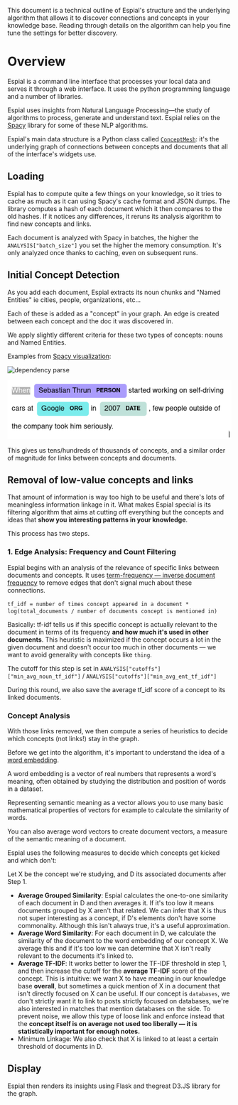 This document is a technical outline of Espial's structure and the underlying algorithm that allows it to discover connections and concepts in your knowledge base. Reading through details on the algorithm can help you fine tune the settings for better discovery.

# Overview

Espial is a command line interface that processes your local data and serves it through a web interface. It uses the python programming language and a number of libraries.

Espial uses insights from Natural Language Processing—the study of algorithms to process, generate and understand text. Espial relies on the [Spacy](https://spacy.io) library for some of these NLP algorithms.

Espial's main data structure is a Python class called [`ConceptMesh`](/espial/datastruct.py): it's the underlying graph of connections between concepts and documents that all of the interface's widgets use.

## Loading

Espial has to compute quite a few things on your knowledge, so it tries to cache as much as it can using Spacy's cache format and JSON dumps. The library computes a hash of each document which it then compares to the old hashes. If it notices any differences, it reruns its analysis algorithm to find new concepts and links.

Each document is analyzed with Spacy in batches, the higher the `ANALYSIS["batch_size"]` you set the higher the memory consumption. It's only analyzed once thanks to caching, even on subsequent runs.

## Initial Concept Detection


As you add each document, Espial extracts its noun chunks and "Named Entities" ie cities, people, organizations, etc... 

Each of these is added as a "concept" in your graph. An edge is created between each concept and the doc it was discovered in.

We apply slightly different criteria for these two types of concepts: nouns and Named Entities.

Examples from [Spacy visualization](https://spacy.io/usage/visualizers#dep):

![dependency parse](https://d33wubrfki0l68.cloudfront.net/b57d19e46f7e43783140807e1fdb48d130419d3a/8401e/displacy-3504502e1d5463ede765f0a789717424.svg)

![entities](/img/entities.png)

This gives us tens/hundreds of thousands of concepts, and a similar order of magnitude for links between concepts and documents.

## Removal of low-value concepts and links

That amount of information is way too high to be useful and there's lots of meaningless information linkage in it. What makes Espial special is its filtering algorithm that aims at cutting off everything but the concepts and ideas that **show you interesting patterns in your knowledge**.

This process has two steps.

### 1. Edge Analysis: Frequency and Count Filtering

Espial begins with an analysis of the relevance of specific links between documents and concepts. It uses [term-frequency — inverse document frequency](https://en.wikipedia.org/wiki/Tf%E2%80%93idf) to remove edges that don't signal much about these connections.

```
tf_idf = number of times concept appeared in a document * log(total_documents / number of documents concept is mentioned in)
```

Basically: tf-idf tells us if this specific concept is actually relevant to the document in terms of its frequency **and how much it's used in other documents**. This heuristic is maximized if the concept occurs a lot in the given document and doesn't occur too much in other documents — we want to avoid generality with concepts like `thing`.

The cutoff for this step is set in `ANALYSIS["cutoffs"]["min_avg_noun_tf_idf"]` / `ANALYSIS["cutoffs"]["min_avg_ent_tf_idf"]`

During this round, we also save the average tf_idf score of a concept to its linked documents.

### Concept Analysis

With those links removed, we then compute a series of heuristics to decide which concepts (not links!) stay in the graph.

Before we get into the algorithm, it's important to understand the idea of a [word embedding](https://en.wikipedia.org/wiki/Word_embedding).

A word embedding is a vector of real numbers that represents a word's meaning, often obtained by studying the distribution and position of words in a dataset. 

Representing semantic meaning as a vector allows you to use many basic mathematical properties of vectors for example to calculate the similarity of words.

You can also average word vectors to create document vectors, a measure of the semantic meaning of a document.

Espial uses the following measures to decide which concepts get kicked and which don't:

Let X be the concept we're studying, and D its associated documents after Step 1.

- **Average Grouped Similarity**: Espial calculates the one-to-one similarity of each document in D and then averages it. If it's too low it means documents grouped by X aren't that related. We can infer that X is thus not super interesting as a concept, if D's elements don't have some commonality. Although this isn't always true, it's a useful approximation.
- **Average Word Similarity**: For each document in D, we calculate the similarity of the document to the word embedding of our concept X. We average this and if it's too low we can determine that X isn't really relevant to the documents it's linked to.
- **Average TF-IDF**: It works better to lower the TF-IDF threshold in step 1, and then increase the cutoff for the **average TF-IDF** score of the concept. This is intuitive: we want X to have meaning in our knowledge base **overall**, but sometimes a quick mention of X in a document that isn't directly focused on X can be useful. If our concept is `databases`, we don't strictly want it to link to posts strictly focused on databases, we're also interested in matches that mention databases on the side. To prevent noise, we allow this type of loose link and enforce instead that the **concept itself is on average not used too liberally — it is statistically important for enough notes.**
- Minimum Linkage: We also check that X is linked to at least a certain threshold of documents in D.


## Display

Espial then renders its insights using Flask and thegreat D3.JS library for the graph.
